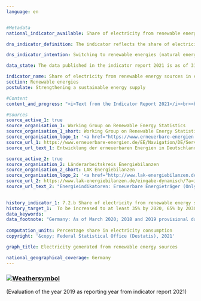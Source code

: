 ```yaml
---
language: en    


#Metadata    
national_indicator_available: Share of electricity from renewable energy sources in electricity consumption    

dns_indicator_definition: The indicator reflects the share of electricity from renewable energy sources in gross electricity consumption.    

dns_indicator_intention: Switching to renewable energies (natural energy sources that constantly regenerate) can reduce the demand for fossil fuels. As a result, the dependency on imports of conventional fuels would be reduced, as would energy-related emissions, and hence the extent of climate change would be mitigated. According to the energy concept of the Federal Government, the share of electricity from renewable energy sources in gross electricity consumption should therefore increase to at least 35&nbsp;% by 2020, at least 50&nbsp;% by 2030 and at least 80&nbsp;% by 2050.    

data_state: The data published in the indicator report 2021 is as of 31.12.2020. The data shown on the DNS-Online-Platform is updated regularly, so that more current data may be available online than published in the indicator report 2021.    

indicator_name: Share of electricity from renewable energy sources in electricity consumption    
section: Renewable energies    
postulate: Strengthening a sustainable energy supply    

#Content    
content_and_progress: "<i>Text from the Indicator Report 2021</i><br><br>The indicator is calculated by the Working Group on Renewable Energies Statistics (AGEE-Stat) based on different official and unofficial sources. Gross electricity consumption is the sum of all generated and imported electricity minus the amount of exported electricity. It therefore comprises the domestic electricity generation, the balance of exchanges across national borders, the self-consumption of power plants as well as transmission losses. The following are considered to be renewable energy sources: wind energy, hydropower, solar radiation energy, geothermal energy and biomass including biogas, biomethane, landfill gas and gas from purification plants as well as the bio-degradable proportion of waste from households and the industry.<br><br><br><br>During the period from 1990 to 2017, the share of renewable energy in electricity consumption increased from 3.4&nbsp;% to 36.0&nbsp;%. The goal of achieving 35&nbsp;% by 2020 thus was already reached in 2017. This trend has been driven by legal measures, such as the Renewable Energy Sources Act (EEG). The EEG requires, among other things, network operators to give priority feed-in to renewable energy.<br><br><br><br>Similarly to indicator [7.2.a](https://sustainabledevelopment-deutschland.github.io/7-2-a/), it should be noted with regard to the methodology used to calculate the indicator that foreign trade of electricity has a direct influence on the denominator of the indicator, but not on the numerator. 1 Regardless of electricity generation from renewable sources, net exports reduce gross electricity consumption, while net imports increase gross electricity consumption. For 15 years, Germany has been a growing net exporter of electricity (in 2016: 8.5&nbsp;% of the gross electricity consumption). As a result, the indicator overestimates the actual share of renewable energies in gross electricity consumption over the same time period.<br><br><br><br>Since 2000, the share of renewable energy in electricity generation has risen, in particular due to the increased use of wind energy, biomass and photovoltaics. In the period between 2000 and 2017, a slight downward trend in the generation of electricity from conventional fuels coincided with an increase of more than 180 TWh in the production of renewable electricity. Specifically, electricity generation by means of wind energy on land and at sea was up from 9.7 TWh in 2000 to 105.7 TWh in 2017. The share accounted for by wind energy at sea in 2017 was approximately 17.7 TWh. Electricity generation from photovoltaics rose from 0.06 TWh in 2000 to 39.4 TWh in 2017. Electricity generation from biomass has increased to 50.9 TWh, that is, more than tenfold in the same period."    

#Sources    
source_active_1: true
source_organisation_1: Working Group on Renewable Energy Statistics
source_organisation_1_short: Working Group on Renewable Energy Statistics
source_organisation_logo_1: '<a href="https://www.erneuerbare-energien.de/EE/Navigation/DE/Service/Erneuerbare_Energien_in_Zahlen/Arbeitsgruppe/arbeitsgruppe_ee.html"><img src="https://g205sdgs.github.io/sdg-indicators/public/logosEn/ageestat.png" alt=" Working Group on Renewable Energy Statistics" title="Click here to visit the homepage of the organization" style="border: transparent"/></a>'
source_url_1: https://www.erneuerbare-energien.de/EE/Navigation/DE/Service/Erneuerbare_Energien_in_Zahlen/Zeitreihen/zeitreihen.html                        
source_url_text_1: Entwicklung der erneuerbaren Energien in Deutschland (Only available in German)                        

source_active_2: true
source_organisation_2: Länderarbeitskreis Energiebilanzen
source_organisation_2_short: LAK Energiebilanzen
source_organisation_logo_2: '<a href="http://www.lak-energiebilanzen.de/"><img src="https://g205sdgs.github.io/sdg-indicators/public/logosEn/lakeb.png" alt=" LAK Energiebilanzen" title="Click here to visit the homepage of the organization" style="border: transparent"/></a>'
source_url_2: https://www.lak-energiebilanzen.de/eingabe-dynamisch/?a=i200                        
source_url_text_2: "Energieindikatoren: Erneuerbare Energieträger (Only available in German)"                        
    

history_indicator_1: 7.2.b Share of electricity from renewable energy sources in gross energy consumption                    
history_target_1:  To be increased to at least 35% by 2020, 65% by 2030, and greenhouse gas neutrality of electricity generated and consumed in Germany by 2050    
data_keywords:    
data_footnote: "Germany: As of March 2020; 2018 and 2019 provisional data; Federal states: As of March 2019; 2016 Baden-Wuerttemberg, Hamburg, Hesse, Lower Saxony, Rhineland Palatine, Schleswig-Holstine and Thuringa provisional data"    
    
computation_units: Percentage share in electricity consumption    
copyright: '&copy; Federal Statistical Office (Destatis), 2021'    

graph_title: Electricity generated from renewable energy sources    

national_geographical_coverage: Germany    
---    
```

<div>
  <div class="my-header">
    <h3>
      <a href="https://sustainabledevelopment-deutschland.github.io/en/status/"><img src="https://g205sdgs.github.io/sdg-indicators/public/Wettersymbole/Sonne.png" title="If the trend continues, the target value will be met or the difference between the target value and the current value will be less than 5&nbsp;%" alt="Weathersymbol" />
      </a>
    </h3>
  </div>
  <div class="my-header-note">
    <span> (Evaluation of the year 2019 as reporting year from indicator report 2021)</span>
  </div>
</div>